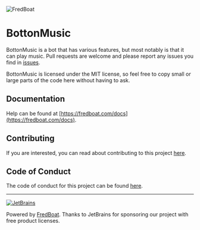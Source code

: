 ![FredBoat](https://fred.moe/YY1.png)

# BottonMusic
BottonMusic is a bot that has various features, but most notably is that it can play music. Pull requests are welcome and please report any issues you find in [issues](https://github.com/Frederikam/FredBoat/issues).

BottonMusic is licensed under the MIT license, so feel free to copy small or large parts of the code here without having to ask.

## Documentation
Help can be found at [https://fredboat.com/docs](https://fredboat.com/docs).

## Contributing
If you are interested, you can read about contributing to this project [here](CONTRIBUTING.md).

## Code of Conduct
The code of conduct for this project can be found [here](CODE_OF_CONDUCT.md).

---

[![JetBrains](https://i.imgur.com/NDUSEDS.png)](https://www.jetbrains.com/)

Powered by [FredBoat](https://fredboat.com/).
Thanks to JetBrains for sponsoring our project with free product licenses.
